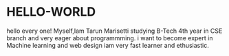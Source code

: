 # HELLO-WORLD
 
   hello every one!
        Myself,Iam Tarun Marisetti studying B-Tech 4th year in CSE branch and very eager about programmming.
        i want to become expert in Machine learning and web design
        iam very fast learner and ethusiastic.


